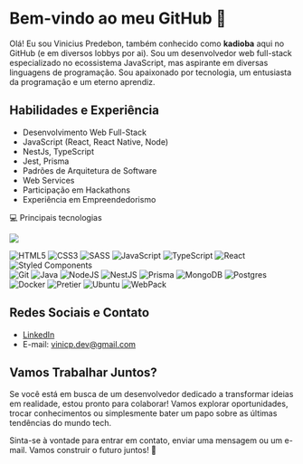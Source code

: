 # Bem-vindo ao meu GitHub 👋

Olá! Eu sou Vinicius Predebon, também conhecido como **kadioba** aqui no GitHub (e em diversos lobbys por ai). Sou um desenvolvedor web full-stack especializado no ecossistema JavaScript, mas aspirante em diversas linguagens de programação. Sou apaixonado por tecnologia, um entusiasta da programação e um eterno aprendiz.

## Habilidades e Experiência
- Desenvolvimento Web Full-Stack
- JavaScript (React, React Native, Node)
- NestJs, TypeScript
- Jest, Prisma
- Padrões de Arquitetura de Software
- Web Services
- Participação em Hackathons
- Experiência em Empreendedorismo

💻 Principais tecnologias

![](https://github-readme-stats.vercel.app/api/top-langs/?username=kadioba)

![HTML5](https://img.shields.io/badge/html5-%23E34F26.svg?style=flat&logo=html5&logoColor=white)
![CSS3](https://img.shields.io/badge/css3-%231572B6.svg?style=flat&logo=css3&logoColor=white)
![SASS](https://img.shields.io/badge/SASS-hotpink.svg?style=flat&logo=SASS&logoColor=white) 
![JavaScript](https://img.shields.io/badge/javascript-%23323330.svg?style=flat&logo=javascript&logoColor=%23F7DF1E)
![TypeScript](https://img.shields.io/badge/typescript-%23007ACC.svg?style=flat&logo=typescript&logoColor=white) 
![React](https://img.shields.io/badge/react-%2320232a.svg?style=flat&logo=react&logoColor=%2361DAFB) 
![Styled Components](https://img.shields.io/badge/styled--components-DB7093?style=flat&logo=styled-components&logoColor=white) 
<br />
![Git](https://img.shields.io/badge/GIT-E44C30?style=for-the-badge&logo=git&logoColor=white)
![Java](https://img.shields.io/badge/Java-ED8B00?style=flat&logo=openjdk&logoColor=white) 
![NodeJS](https://img.shields.io/badge/node.js-6DA55F?style=flat&logo=node.js&logoColor=white)
![NestJS](https://img.shields.io/badge/nestjs-%23E0234E.svg?style=flat&logo=nestjs&logoColor=white)
![Prisma](https://img.shields.io/badge/Prisma-3982CE?style=flat&logo=Prisma&logoColor=white)
![MongoDB](https://img.shields.io/badge/MongoDB-%234ea94b.svg?style=flat&logo=mongodb&logoColor=white) 
![Postgres](https://img.shields.io/badge/postgres-%23316192.svg?style=flat&logo=postgresql&logoColor=white)
![Docker](https://img.shields.io/badge/docker-%230db7ed.svg?style=flat&logo=docker&logoColor=white)
![Pretier](https://img.shields.io/badge/prettier-1A2C34?style=for-the-badge&logo=prettier&logoColor=F7BA3E)
![Ubuntu](https://img.shields.io/badge/Ubuntu-E95420?style=for-the-badge&logo=ubuntu&logoColor=white)
![WebPack](https://img.shields.io/badge/Webpack-8DD6F9?style=for-the-badge&logo=Webpack&logoColor=white)


## Redes Sociais e Contato
- [LinkedIn](https://www.linkedin.com/in/vinicius-predebon/)
- E-mail: vinicp.dev@gmail.com

## Vamos Trabalhar Juntos?
Se você está em busca de um desenvolvedor dedicado a transformar ideias em realidade, estou pronto para colaborar! Vamos explorar oportunidades, trocar conhecimentos ou simplesmente bater um papo sobre as últimas tendências do mundo tech.

Sinta-se à vontade para entrar em contato, enviar uma mensagem ou um e-mail. Vamos construir o futuro juntos! 🚀

<!--
**kadioba/kadioba** is a ✨ _special_ ✨ repository because its `README.md` (this file) appears on your GitHub profile.

Here are some ideas to get you started:

- 🔭 I’m currently working on ...
- 🌱 I’m currently learning ...
- 👯 I’m looking to collaborate on ...
- 🤔 I’m looking for help with ...
- 💬 Ask me about ...
- 📫 How to reach me: ...
- 😄 Pronouns: ...
- ⚡ Fun fact: ...
-->
